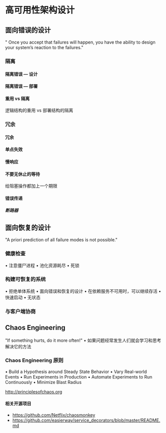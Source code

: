 # ⾼可⽤性架构设计
## ⾯向错误的设计
" Once you accept that failures will happen, you have the ability to design your system’s reaction to the failures."
### 隔离
#### 隔离错误 — 设计
#### 隔离错误 — 部署
#### 重⽤ vs 隔离
逻辑结构的重⽤ vs 部署结构的隔离
### 冗余
#### 冗余
#### 单点失效
#### 慢响应
#### 不要⽆休⽌的等待
给阻塞操作都加上⼀个期限
#### 错误传递
##### 断路器
## ⾯向恢复的设计
"A priori prediction of all failure modes is not possible."
### 健康检查
• 注意僵⼫进程
  • 池化资源耗尽
  • 死锁
### 构建可恢复的系统
• 拒绝单体系统
• ⾯向错误和恢复的设计
  • 在依赖服务不可⽤时，可以继续存活
  • 快速启动
  • ⽆状态
### 与客户端协商
## Chaos Engineering
"If something hurts, do it more often!"
• 如果问题经常发⽣⼈们就会学习和思考解决它的⽅法
### Chaos Engineering 原则
• Build a Hypothesis around Steady State Behavior
• Vary Real-world Events
• Run Experiments in Production
• Automate Experiments to Run Continuously
• Minimize Blast Radius

http://principlesofchaos.org
#### 相关开源项⽬
- https://github.com/Netflix/chaosmonkey
- https://github.com/easierway/service_decorators/blob/master/README.md
